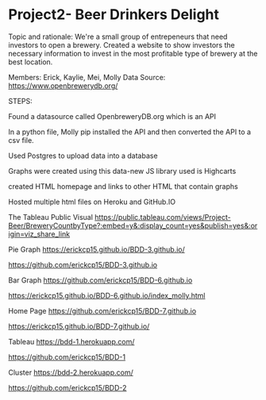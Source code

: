 # Project2- Beer Drinkers Delight

Topic and rationale: 
We're a small group of entrepeneurs that need investors to open a brewery. Created a website to show investors the necessary information to invest in the most profitable type of brewery at the best location.  
 

Members:  Erick, Kaylie, Mei, Molly
Data Source: https://www.openbrewerydb.org/

STEPS:

Found a datasource called OpenbreweryDB.org which is an API

In a python file, Molly pip installed the API and then converted the API to a csv file.

Used Postgres to upload data into a database

Graphs were created using this data-new JS library used is Highcarts

created HTML homepage and links to other HTML that contain graphs  

Hosted multiple html files on Heroku and GitHub.IO

The Tableau Public Visual
https://public.tableau.com/views/Project-Beer/BreweryCountbyType?:embed=y&:display_count=yes&publish=yes&:origin=viz_share_link

Pie Graph
https://erickcp15.github.io/BDD-3.github.io/

https://github.com/erickcp15/BDD-3.github.io

Bar Graph
https://github.com/erickcp15/BDD-6.github.io

https://erickcp15.github.io/BDD-6.github.io/index_molly.html

Home Page
https://github.com/erickcp15/BDD-7.github.io

https://erickcp15.github.io/BDD-7.github.io/

Tableau
https://bdd-1.herokuapp.com/

https://github.com/erickcp15/BDD-1

Cluster
https://bdd-2.herokuapp.com/

https://github.com/erickcp15/BDD-2
